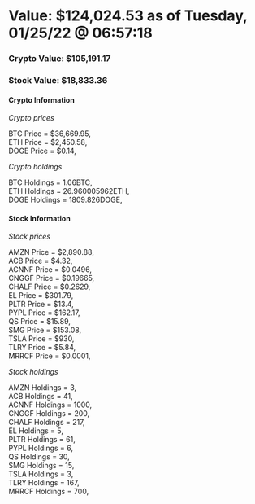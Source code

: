 # Value: $124,024.53 as of Tuesday, 01/25/22 @ 06:57:18 

### Crypto Value: $105,191.17

### Stock Value: $18,833.36

#### Crypto Information 
*Crypto prices* 

BTC Price = $36,669.95,  
ETH Price = $2,450.58,  
DOGE Price = $0.14,  


*Crypto holdings* 

BTC Holdings = 1.06BTC,  
ETH Holdings = 26.960005962ETH,  
DOGE Holdings = 1809.826DOGE,  


#### Stock Information 

*Stock prices* 

AMZN Price = $2,890.88,  
ACB Price = $4.32,  
ACNNF Price = $0.0496,  
CNGGF Price = $0.19665,  
CHALF Price = $0.2629,  
EL Price = $301.79,  
PLTR Price = $13.4,  
PYPL Price = $162.17,  
QS Price = $15.89,  
SMG Price = $153.08,  
TSLA Price = $930,  
TLRY Price = $5.84,  
MRRCF Price = $0.0001,  


*Stock holdings* 

AMZN Holdings = 3,  
ACB Holdings = 41,  
ACNNF Holdings = 1000,  
CNGGF Holdings = 200,  
CHALF Holdings = 217,  
EL Holdings = 5,  
PLTR Holdings = 61,  
PYPL Holdings = 6,  
QS Holdings = 30,  
SMG Holdings = 15,  
TSLA Holdings = 3,  
TLRY Holdings = 167,  
MRRCF Holdings = 700,  


